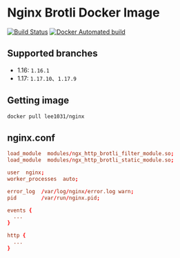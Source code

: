 # Nginx Brotli Docker Image

[![Build Status](https://travis-ci.org/lee1031/nginx.svg?branch=master)](https://travis-ci.org/lee1031/nginx)
[![Docker Automated build](https://img.shields.io/docker/automated/jrottenberg/ffmpeg.svg)](https://hub.docker.com/r/lee1031/nginx)

## Supported branches 
- 1.16: `1.16.1`
- 1.17: `1.17.10`、`1.17.9`


## Getting image

```sh
docker pull lee1031/nginx
```

## nginx.conf

```conf 
load_module  modules/ngx_http_brotli_filter_module.so;
load_module  modules/ngx_http_brotli_static_module.so;

user  nginx;
worker_processes  auto;

error_log  /var/log/nginx/error.log warn;
pid        /var/run/nginx.pid;

events {
  ...
}

http {
  ...
}
```
